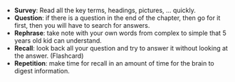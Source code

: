 - **Survey**: Read all the key terms, headings, pictures, ... quickly.
- **Question**: if there is a question in the end of the chapter, then go for it first, then you will have to search for answers.
- **Rephrase**: take note with your own words from complex to simple that 5 years old kid can understand.
- **Recall**: look back all your question and try to answer it without looking at the answer. (Flashcard)
- **Repetition**: make time for recall in an amount of time for the brain to digest information.